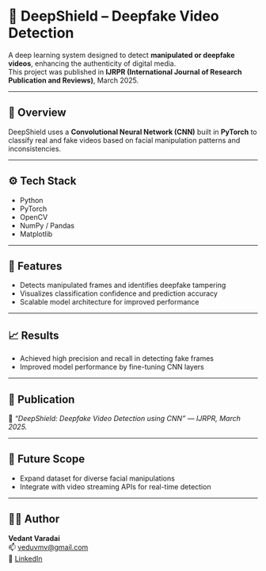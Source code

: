 # 🧠 DeepShield – Deepfake Video Detection  

A deep learning system designed to detect **manipulated or deepfake videos**, enhancing the authenticity of digital media.  
This project was published in **IJRPR (International Journal of Research Publication and Reviews)**, March 2025.

---

## 🚀 Overview  
DeepShield uses a **Convolutional Neural Network (CNN)** built in **PyTorch** to classify real and fake videos based on facial manipulation patterns and inconsistencies.  

---

## ⚙️ Tech Stack  
- Python  
- PyTorch  
- OpenCV  
- NumPy / Pandas  
- Matplotlib  

---

## 🧩 Features  
- Detects manipulated frames and identifies deepfake tampering  
- Visualizes classification confidence and prediction accuracy  
- Scalable model architecture for improved performance  

---

## 📈 Results  
- Achieved high precision and recall in detecting fake frames  
- Improved model performance by fine-tuning CNN layers  

---

## 📄 Publication  
📰 *“DeepShield: Deepfake Video Detection using CNN” — IJRPR, March 2025.*

---

## 🧠 Future Scope  
- Expand dataset for diverse facial manipulations  
- Integrate with video streaming APIs for real-time detection  

---

## 👨‍💻 Author  
**Vedant Varadai**  
📫 [veduvmv@gmail.com](mailto:veduvmv@gmail.com)  
🔗 [LinkedIn](https://www.linkedin.com/in/vedant-m-varadai-)
